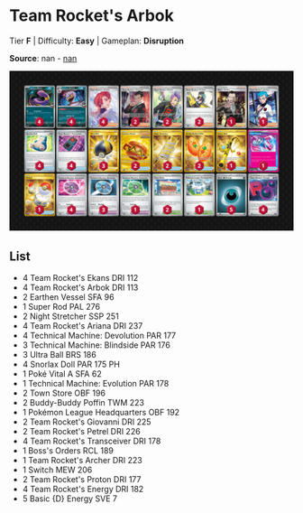 # Team Rocket's Arbok

Tier **F** | Difficulty: **Easy** | Gameplan: **Disruption**

**Source**: nan - [nan](nan)

![decklist](../../!Images/Standard/17SVI-DRI/Team%20Rocket%27s%20Arbok.png)

## List
* 4 Team Rocket's Ekans DRI 112
* 4 Team Rocket's Arbok DRI 113
* 2 Earthen Vessel SFA 96
* 1 Super Rod PAL 276
* 2 Night Stretcher SSP 251
* 4 Team Rocket's Ariana DRI 237
* 4 Technical Machine: Devolution PAR 177
* 3 Technical Machine: Blindside PAR 176
* 3 Ultra Ball BRS 186
* 4 Snorlax Doll PAR 175 PH
* 1 Poké Vital A SFA 62
* 1 Technical Machine: Evolution PAR 178
* 2 Town Store OBF 196
* 2 Buddy-Buddy Poffin TWM 223
* 1 Pokémon League Headquarters OBF 192
* 2 Team Rocket's Giovanni DRI 225
* 2 Team Rocket's Petrel DRI 226
* 4 Team Rocket's Transceiver DRI 178
* 1 Boss's Orders RCL 189
* 1 Team Rocket's Archer DRI 223
* 1 Switch MEW 206
* 2 Team Rocket's Proton DRI 177
* 4 Team Rocket's Energy DRI 182
* 5 Basic {D} Energy SVE 7